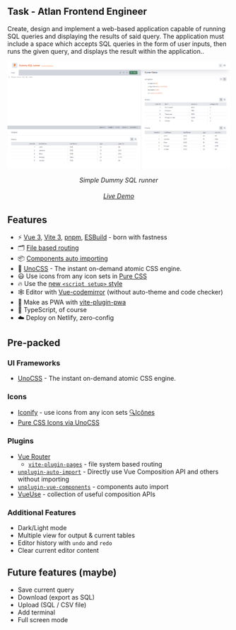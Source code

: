 ## Task - Atlan Frontend Engineer

Create, design and implement a web-based application capable of running SQL queries and displaying the results of said query. The application must include a space which accepts SQL queries in the form of user inputs, then runs the given query, and displays the result within the application..

<img src="./src/assets/imgs/dummy-sql-runnner.png" alt="Dummy SQL runner" />
<p align='center'><em>Simple Dummy SQL runner</em></p>
<h6 align='center'><a href="https://bpsmartdesign.dummy-sql.netlify.app/">Live Demo</a></h6>


## Features

- ⚡️ [Vue 3](https://github.com/vuejs/core), [Vite 3](https://github.com/vitejs/vite), [pnpm](https://pnpm.io/), [ESBuild](https://github.com/evanw/esbuild) - born with fastness
- 🗂 [File based routing](./src/pages)
- 📦 [Components auto importing](./src/components)
- 🎨 [UnoCSS](https://github.com/antfu/unocss) - The instant on-demand atomic CSS engine.
- 😃 Use icons from any icon sets in [Pure CSS](https://github.com/antfu/unocss/tree/main/packages/preset-icons)
- 🔥 Use the [new `<script setup>` style](https://github.com/vuejs/rfcs/pull/227)
- 🕸️ Editor with [Vue-codemirror](https://github.com/surmon-china/vue-codemirror) (without auto-theme and code checker)
- 🎉 Make as PWA with [vite-plugin-pwa](https://github.com/antfu/vite-plugin-pwa)
- 🦾 TypeScript, of course
- ☁️ Deploy on Netlify, zero-config


## Pre-packed

### UI Frameworks

- [UnoCSS](https://github.com/antfu/unocss) - The instant on-demand atomic CSS engine.

### Icons

- [Iconify](https://iconify.design) - use icons from any icon sets [🔍Icônes](https://icones.netlify.app/)
- [Pure CSS Icons via UnoCSS](https://github.com/antfu/unocss/tree/main/packages/preset-icons)

### Plugins

- [Vue Router](https://github.com/vuejs/vue-router)
  - [`vite-plugin-pages`](https://github.com/hannoeru/vite-plugin-pages) - file system based routing
- [`unplugin-auto-import`](https://github.com/antfu/unplugin-auto-import) - Directly use Vue Composition API and others without importing
- [`unplugin-vue-components`](https://github.com/antfu/unplugin-vue-components) - components auto import
- [VueUse](https://github.com/antfu/vueuse) - collection of useful composition APIs

### Additional Features

- Dark/Light mode
- Multiple view for output & current tables
- Editor history with ```undo``` and ```redo```
- Clear current editor content

## Future features (maybe)

- Save current query
- Download (export as SQL)
- Upload (SQL / CSV file)
- Add terminal
- Full screen mode
